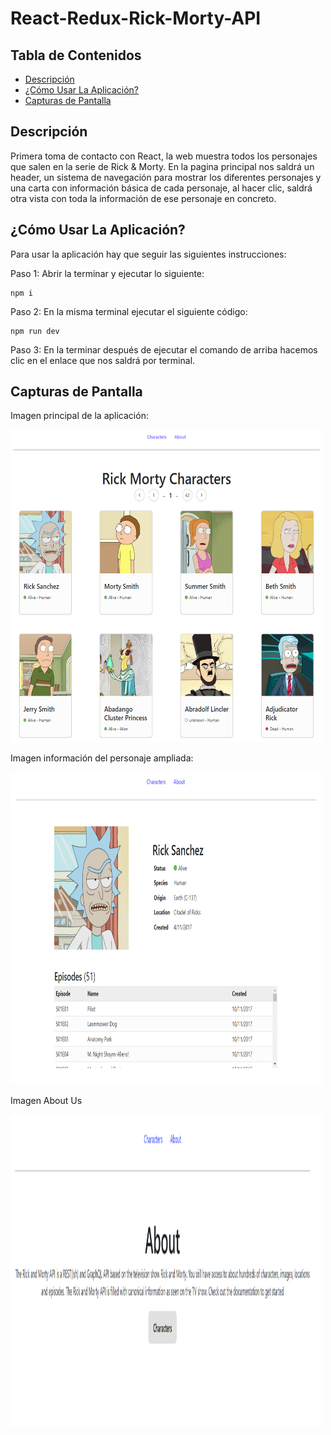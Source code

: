 # React-Redux-Rick-Morty-API

## Tabla de Contenidos

- [Descripción](#descripcion)
- [¿Cómo Usar La Aplicación?](#uso)
- [Capturas de Pantalla](#capturas)

## Descripción <a name = "descripcion"></a>

Primera toma de contacto con React, la web muestra todos los personajes que salen en la serie de Rick & Morty. En la pagina principal nos saldrá un header, un sistema de navegación para mostrar los diferentes personajes y una carta con información básica de cada personaje, al hacer clic, saldrá otra vista con toda la información de ese personaje en concreto.

## ¿Cómo Usar La Aplicación? <a name = "uso"></a>

Para usar la aplicación hay que seguir las siguientes instrucciones:

Paso 1: Abrir la terminar y ejecutar lo siguiente:
```
npm i
```
Paso 2: En la misma terminal ejecutar el siguiente código:
```
npm run dev
```
Paso 3: En la terminar después de ejecutar el comando de arriba hacemos clic en el enlace que nos saldrá por terminal.

## Capturas de Pantalla <a name = "capturas"></a>

Imagen principal de la aplicación:

<img src="./src/images/main.PNG" alt="Página Principal" width="500" height="500">

Imagen información del personaje ampliada:

<img src="./src/images/detail.PNG" alt="Vista Personaje" width="500" height="500">

Imagen About Us

<img src="./src/images/aboutus.PNG" alt="Vista Personaje" width="500" height="500">
